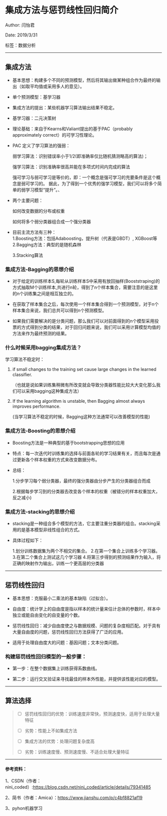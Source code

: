 # 集成方法与惩罚线性回归简介



Author: 闫怡君

Date: 2019/3/31

标签：数据分析

---
## 集成方法

- 基本思想：构建多个不同的预测模型，然后将其输出做某种组合作为最终的输出（如取平均值或采用多人的意见）。

- 单个预测模型：基学习器

- 集成方法的提出：某些机器学习算法输出结果不稳定。

- 基学习器：二元决策树

- 理论基础：来自于Kearns和Valiant提出的基于PAC（probably approximately correct）的可学习性理论。

-  PAC 定义了学习算法的强弱：

   弱学习算法：识别错误率小于1/2(即准确率仅比随机猜测略高的算法)；

   强学习算法：识别准确率很高并能在多项式时间内完成的算法

   强可学习与弱可学习是等价的，即：一个概念是强可学习的充要条件是这个概念是弱可学习的。 据此，为了得到一个优秀的强学习模型，我们可以将多个简单的弱学习模型“提升”。、

- 两个主要问题：  

  如何改变数据的分布或权重  

  如何将多个弱分类器组合成一个强分类器

- 目前主流方法有三种：  
  1.Boosting方法：包括Adaboosting，提升树（代表是GBDT）, XGBoost等  
  2.Bagging方法：典型的是随机森林  

  3.Stacking算法



### 集成方法-Bagging的思想介绍

- 对于给定的训练样本S,每轮从训练样本S中采用有放回抽样(Booststraping)的方式抽取M个训练样本,共进行n轮，得到了n个样本集合，需要注意的是这里的n个训练集之间是相互独立的。

- 在获取了样本集合之后，每次使用一个样本集合得到一个预测模型，对于n个样本集合来说，我们总共可以得到n个预测模型。

- 如果我们需要解决的是分类问题，那么我们可以对前面得到的n个模型采用投票的方式得到分类的结果，对于回归问题来说，我们可以采用计算模型均值的方法来作为最终预测的结果。




### 什么时候采用bagging集成方法？

学习算法不稳定时：
1. if small changes to the training set cause large changes in the learned classifier.

   （也就是说如果训练集稍微有所改变就会导致分类器性能比较大大变化那么我们可以采用bagging这种集成方法）

2. If the learning algorithm is unstable, then Bagging almost always improves performance.

   (当学习算法不稳定的时候，Bagging这种方法通常可以改善模型的性能)




### 集成方法-Boosting的思想介绍

- Boosting方法是一种典型的基于bootstrapping思想的应用

- 特点：每一次迭代时训练集的选择与前面各轮的学习结果有关，而且每次是通过更新各个样本权重的方式来改变数据分布。

- 总结：

  1.分步学习每个弱分类器，最终的强分类器由分步产生的分类器组合而成  

  2.根据每步学习到的分类器去改变各个样本的权重（被错分的样本权重加大，反之减小)



### 集成方法-stacking的思想介绍

- stacking是一种组合多个模型的方法，它主要注重分类器的组合。stacking采用的是基本模型非线性组合的方式。

- 具体过程如下：

  1.划分训练数据集为两个不相交的集合。 
  2.在第一个集合上训练多个学习器。 
  3.在第二个集合上测试这几个学习器 
  4.将第三步得到的预测结果作为输入，将正确的映射作为输出，训练一个更高层的分类器

---



## 惩罚线性回归

- 基本思想：克服最小二乘法的基本缺陷（过拟合）。

- 自由度：统计学上的自由度是指以样本的统计量来估计总体的参数时，样本中独立或能自由变化的自变量的个数。

- 惩罚线性回归：减少自由度使之与数据规模、问题的复杂度相匹配。对于具有大量自由度的问题，惩罚线性回归方法获得了广泛的应用。

- 适用于处理自由度大的问题：基因问题；文本分类问题。




### 构建惩罚线性回归模型的一般步骤：

- 第一步：在整个数据集上训练获得系数曲线。

- 第二步：运行交叉验证来寻找最佳的样本外性能，并提供该性能对应的模型。


------



## 算法选择

>- [ ] 惩罚线性回归的优势：训练速度非常快，预测速度快，适用于处理大量特征
>
>- [ ] 劣势：性能上不如集成方法
>
>- [ ] 集成方法的优势：处理问题复杂度高
>
>- [ ] 劣势：训练速度慢、预测速度慢、不适合处理大量特征
>

------



#### 参考资料：

1、CSDN（作者：nini_coded）:https://blog.csdn.net/nini_coded/article/details/79341485 

2、简书（作者：Amica）：https://www.jianshu.com/p/c4bf8821af19

3、pyhon机器学习